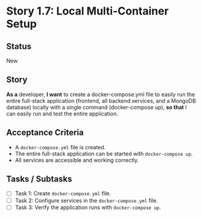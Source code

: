 # Story 1.7: Local Multi-Container Setup

## Status
New

## Story
**As a** developer,
**I want** to create a docker-compose.yml file to easily run the entire full-stack application (frontend, all backend services, and a MongoDB database) locally with a single command (docker-compose up),
**so that** I can easily run and test the entire application.

## Acceptance Criteria
- A `docker-compose.yml` file is created.
- The entire full-stack application can be started with `docker-compose up`.
- All services are accessible and working correctly.

## Tasks / Subtasks
- [ ] Task 1: Create `docker-compose.yml` file.
- [ ] Task 2: Configure services in the `docker-compose.yml` file.
- [ ] Task 3: Verify the application runs with `docker-compose up`.
